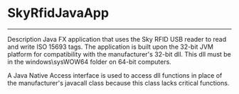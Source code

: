 # SkyRfidJavaApp
***************
Description
Java FX application that uses the Sky RFID USB reader to read and write ISO 15693 tags.
The application is built upon the 32-bit JVM platform for compatibility with the 
manufacturer's 32-bit dll. This dll must be in the windows\sysWOW64 folder on 64-bit computers.

A Java Native Access interface is used to access dll functions in place of the 
manufacturer's javacall class because this class lacks critical functions.


